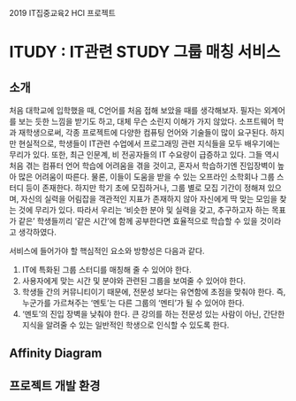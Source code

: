 2019 IT집중교육2 HCI 프로젝트
# ITUDY : IT관련 STUDY 그룹 매칭 서비스

## 소개
 처음 대학교에 입학했을 때, C언어를 처음 접해 보았을 때를 생각해보자. 필자는 외계어를 보는 듯한 느낌을 받기도 하고, 대체 무슨 소린지 이해가 가지 않았다. 소프트웨어 학과 재학생으로써, 각종 프로젝트에 다양한 컴퓨팅 언어와 기술들이 많이 요구된다. 하지만 현실적으로, 학생들이 IT관련 수업에서 프로그래밍 관련 지식들을 모두 배우기에는 무리가 있다. 
 또한, 최근 인문계, 비 전공자들의 IT 수요량이 급증하고 있다. 그들 역시 처음 겪는 컴퓨터 언어 학습에 어려움을 겪을 것이고, 혼자서 학습하기엔 진입장벽이 높아 많은 어려움이 따른다. 물론, 이들이 도움을 받을 수 있는 오프라인 소학회나 그룹 스터디 등이 존재한다. 하지만 학기 초에 모집하거나, 그룹 별로 모집 기간이 정해져 있으며, 자신의 실력을 어림잡을 객관적인 지표가 존재하지 않아 자신에게 딱 맞는 모임을 찾는 것에 무리가 있다. 따라서 우리는 ‘비슷한 분야 및 실력을 갖고, 추구하고자 하는 목표가 같은’ 학생들끼리 ‘같은 시간’에 함께 공부한다면 효율적으로 학습할 수 있을 것이라고 생각하였다.

 서비스에 들어가야 할 핵심적인 요소와 방향성은 다음과 같다.
 
  1.	IT에 특화된 그룹 스터디를 매칭해 줄 수 있어야 한다.
  2.	사용자에게 맞는 시간 및 분야와 관련된 그룹을 보여줄 수 있어야 한다.
  3.	학생들 간의 커뮤니티이기 때문에, 전문성 보다는 유연함에 초점을 맞춰야 한다. 즉, 누군가를 가르쳐주는 ‘멘토’는 다른 그룹의 ‘멘티’가 될 수 있어야 한다.
  4.	‘멘토’의 진입 장벽을 낮춰야 한다. 큰 강의를 하는 전문성 있는 사람이 아닌, 간단한 지식을 알려줄 수 있는 일반적인 학생으로 인식할 수 있도록 한다.

## Affinity Diagram

## 프로젝트 개발 환경

